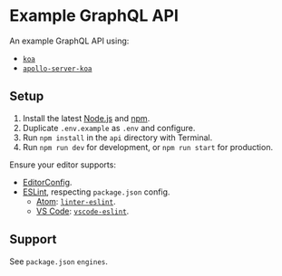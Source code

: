 # Example GraphQL API

An example GraphQL API using:

- [`koa`](https://npm.im/koa)
- [`apollo-server-koa`](https://npm.im/apollo-server-koa)

## Setup

1.  Install the latest [Node.js](https://nodejs.org) and [npm](https://npmjs.com).
2.  Duplicate `.env.example` as `.env` and configure.
3.  Run `npm install` in the `api` directory with Terminal.
4.  Run `npm run dev` for development, or `npm run start` for production.

Ensure your editor supports:

- [EditorConfig](http://editorconfig.org).
- [ESLint](http://eslint.org), respecting `package.json` config.
  - [Atom](https://atom.io): [`linter-eslint`](https://atom.io/packages/linter-eslint).
  - [VS Code](https://code.visualstudio.com): [`vscode-eslint`](https://marketplace.visualstudio.com/items?itemName=dbaeumer.vscode-eslint).

## Support

See `package.json` `engines`.

